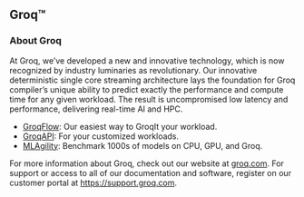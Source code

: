 ## Groq™

### About Groq

At Groq, we’ve developed a new and innovative technology, which is now recognized by industry luminaries as revolutionary. Our innovative deterministic single core streaming architecture lays the foundation for Groq compiler’s unique ability to predict exactly the performance and compute time for any given workload. The result is uncompromised low latency and performance, delivering real-time AI and HPC.

* [GroqFlow](https://github.com/groq/groqflow): Our easiest way to GroqIt your workload.
* [GroqAPI](https://github.com/groq/GroqAPI): For your customized workloads. 
* [MLAgility](https://github.com/groq/mlagility): Benchmark 1000s of models on CPU, GPU, and Groq.

For more information about Groq, check out our website at [groq.com](https://groq.com).
For support or access to all of our documentation and software, register on our customer portal at https://support.groq.com.
